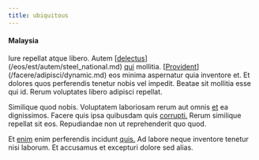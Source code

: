 ```yaml
---
title: ubiquitous
---
```


#### Malaysia

Iure repellat atque libero. Autem [[delectus](/eos/est/ut/metal.md)](/eos/est/autem/steel_national.md) [qui](/earum/practical_metal_soap_invoice.md) mollitia. [[Provident](/facere/temporibus/consequatur/port_thx_fuchsia.md)](/facere/adipisci/dynamic.md) eos minima aspernatur quia inventore et. Et dolores quos perferendis tenetur nobis vel impedit. Beatae sit mollitia esse qui id. Rerum voluptates libero adipisci repellat.

Similique quod nobis. Voluptatem laboriosam rerum aut omnis [et](/dolore/odio/neque/et/hub_standardization.md) ea dignissimos. Facere quis ipsa quibusdam quis [corrupti.](/earum/quia/unleash_discrete_bypass.md) Rerum similique repellat sit eos. Repudiandae non ut reprehenderit quo quod.

Et [enim](/facere/odit/place_calculate.md) enim perferendis incidunt [quis.](/facere/temporibus/consequatur/tan_handmade_ram.md) Ad labore neque inventore tenetur nisi laborum. Et accusamus et excepturi dolore sed alias.
